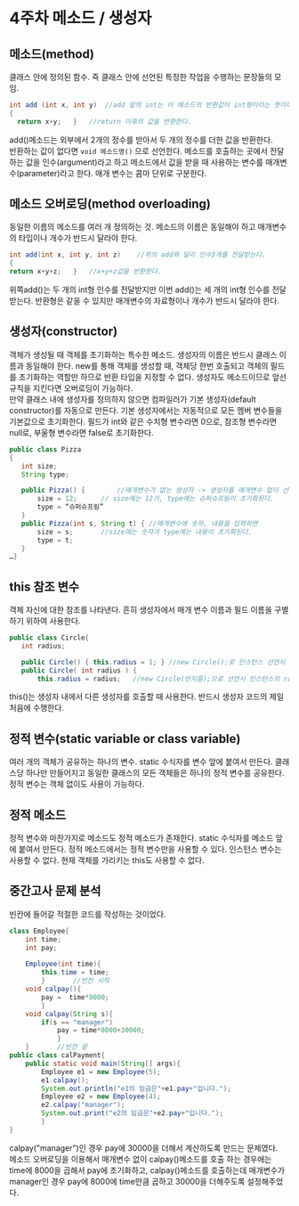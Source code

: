 # 4주차 메소드 / 생성자
## 메소드(method)
 클래스 안에 정의된 함수. 즉 클래스 안에 선언된 특정한 작업을 수행하는 문장들의 모임.
``` java
int add (int x, int y)	//add 앞의 int는 이 메소드의 반환값이 int형이라는 뜻이다.
{	
  return x+y;	}	//return 이후의 값을 반환한다.
```
 add()메소드는 외부에서 2개의 정수를 받아서 두 개의 정수를 더한 값을 반환한다. <br>
반환하는 값이 없다면 `void 메소드명()` 으로 선언한다. 메소드를 호출하는 곳에서 전달하는 값을 인수(argument)라고 하고 메소드에서 값을 받을 때 사용하는 변수를 매개변수(parameter)라고 한다. 매개 변수는 콤마 단위로 구분한다.

 ## 메소드 오버로딩(method overloading)
 동일한 이름의 메소드를 여러 개 정의하는 것. 메소드의 이름은 동일해야 하고 매개변수의 타입이나 개수가 반드시 달라야 한다.
 ``` java
int add(int x, int y, int z)	//위의 add와 달리 인수3개를 전달받는다.
{	
return x+y+z;	}	//x+y+z값을 반환한다.
```
 위쪽add()는 두 개의 int형 인수를 전달받지만 이번 add()는 세 개의 int형 인수를 전달받는다. 반환형은 같을 수 있지만 매개변수의 자료형이나 개수가 반드시 달라야 한다.

## 생성자(constructor)
 객체가 생성될 때 객체를 초기화하는 특수한 메소드. 생성자의 이름은 반드시 클래스 이름과 동일해야 한다. new를 통해 객체를 생성할 때, 객체당 한번 호출되고 객체의 필드를 초기화하는 역할만 하므로 반환 타입을 지정할 수 없다. 생성자도 메소드이므로 앞선 규칙을 지킨다면 오버로딩이 가능하다. 
 <br>만약 클래스 내에 생성자를 정의하지 않으면 컴파일러가 기본 생성자(default constructor)를 자동으로 만든다. 기본 생성자에서는 자동적으로 모든 멤버 변수들을 기본값으로 초기화한다. 필드가 int와 같은 수치형 변수라면 0으로, 참조형 변수라면 null로, 부울형 변수라면 false로 초기화한다.
 ``` java
 public class Pizza
{	
	int size;
	String type;

	public Pizza() {		//매개변수가 없는 생성자 -> 생성자를 매개변수 없이 선언하면 이 메소드가 실행된다.
		size = 12;		// size에는 12가, type에는 슈퍼슈프림이 초기화된다.
		type = “슈퍼슈프림”	
	}
	public Pizza(int s, String t) {	//매개변수에 숫자, 내용을 입력하면 
		size = s;		//size에는 숫자가 type에는 내용이 초기화된다.
		type = t;
	}
…}
```

 ## this 참조 변수
 객체 자신에 대한 참조를 나타낸다. 흔히 생성자에서 매개 변수 이름과 필드 이름을 구별하기 위하여 사용한다.
 ```java
public class Circle{
	int radius;

	public Circle() { this.radius = 1; } //new Circle();로 인스턴스 선언시 radius를 1로 선언
	public Circle( int radius ) {
		this.radius = radius;	//new Circle(반지름);으로 선언시 인스턴스의 radius는 반지름으로 선언된다.
   ```
 this()는 생성자 내에서 다른 생성자를 호출할 때 사용한다. 반드시 생성자 코드의 제일 처음에 수행한다.

 ## 정적 변수(static variable or class variable)
 여러 개의 객체가 공유하는 하나의 변수. static 수식자를 변수 앞에 붙여서 만든다. 클래스당 하나만 만들어지고 동일한 클래스의 모든 객체들은 하나의 정적 변수를 공유한다. 
 <br> 정적 변수는 객체 없이도 사용이 가능하다.

## 정적 메소드
 정적 변수와 마찬가지로 메소드도 정적 메소드가 존재한다. static 수식자를 메소드 앞에 붙여서 만든다. 정적 메소드에서는 정적 변수만을 사용할 수 있다. 인스턴스 변수는 사용할 수 없다. 현재 객체를 가리키는 this도 사용할 수 없다.

## 중간고사 문제 분석
빈칸에 들어갈 적절한 코드를 작성하는 것이었다.
``` java
class Employee{
	int time;
	int pay;
	
	Employee(int time){
		this.time = time;
		}		//빈칸 시작
	void calpay(){
		pay =  time*8000;
		}
	void calpay(String s){
		if(s == "manager")
			pay = time*8000+30000;
			}
	}		//빈칸 끝
public class calPayment{
	public static void main(String[] args){
		Employee e1 = new Employee(5);
		e1.calpay();
		System.out.println("e1의 임금은"+e1.pay+"입니다.");
		Employee e2 = new Employee(4);
		e2.calpay("manager");
		System.out.print("e2의 임금은"+e2.pay+"입니다.");
		}
}
```
calpay("manager")인 경우 pay에 30000을 더해서 계산하도록 만드는 문제였다.
<br>메소드 오버로딩을 이용해서 매개변수 없이 calpay()메소드를 호출 하는 경우애는 time에 8000을 곱해서 pay에 초기화하고, calpay()메소드를 호출하는데 매개변수가 manager인 경우 pay에 8000에 time만큼 곱하고 30000을 더해주도록 설정해주었다.
